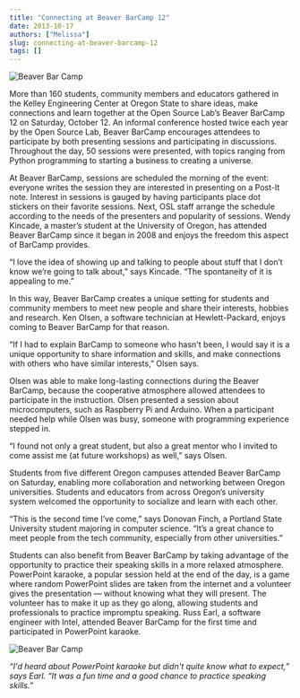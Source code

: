 ```yaml
---
title: "Connecting at Beaver BarCamp 12"
date: 2013-10-17
authors: ["Melissa"]
slug: connecting-at-beaver-barcamp-12
tags: []
---
```


![Beaver Bar Camp](/images/bbc12-blog-post.jpg)

More than 160 students, community members and educators gathered in the Kelley Engineering Center at Oregon State to
share ideas, make connections and learn together at the Open Source Lab’s Beaver BarCamp 12 on Saturday, October 12. An
informal conference hosted twice each year by the Open Source Lab, Beaver BarCamp encourages attendees to participate by
both presenting sessions and participating in discussions. Throughout the day, 50 sessions were presented, with topics
ranging from Python programming to starting a business to creating a universe.

At Beaver BarCamp, sessions are scheduled the morning of the event: everyone writes the session they are interested in
presenting on a Post-It note. Interest in sessions is gauged by having participants place dot stickers on their favorite
sessions. Next, OSL staff arrange the schedule according to the needs of the presenters and popularity of sessions.
Wendy Kincade, a master’s student at the University of Oregon, has attended Beaver BarCamp since it began in 2008 and
enjoys the freedom this aspect of BarCamp provides.

“I love the idea of showing up and talking to people about stuff that I don’t know we’re going to talk about,” says
Kincade. “The spontaneity of it is appealing to me.”

In this way, Beaver BarCamp creates a unique setting for students and community members to meet new people and share
their interests, hobbies and research. Ken Olsen, a software technician at Hewlett-Packard, enjoys coming to Beaver
BarCamp for that reason.

“If I had to explain BarCamp to someone who hasn't been, I would say it is a unique opportunity to share information and
skills, and make connections with others who have similar interests,” Olsen says.

Olsen was able to make long-lasting connections during the Beaver BarCamp, because the cooperative atmosphere allowed
attendees to participate in the instruction. Olsen presented a session about microcomputers, such as Raspberry Pi and
Arduino. When a participant needed help while Olsen was busy, someone with programming experience stepped in.

“I found not only a great student, but also a great mentor who I invited to come assist me (at future workshops) as
well,” says Olsen.

Students from five different Oregon campuses attended Beaver BarCamp on Saturday, enabling more collaboration and
networking between Oregon universities. Students and educators from across Oregon’s university system welcomed the
opportunity to socialize and learn with each other.

“This is the second time I’ve come,” says Donovan Finch, a Portland State University student majoring in computer
science. “It’s a great chance to meet people from the tech community, especially from other universities.”

Students can also benefit from Beaver BarCamp by taking advantage of the opportunity to practice their speaking skills
in a more relaxed atmosphere. PowerPoint karaoke, a popular session held at the end of the day, is a game where random
PowerPoint slides are taken from the internet and a volunteer gives the presentation — without knowing what they will
present. The volunteer has to make it up as they go along, allowing students and professionals to practice impromptu
speaking. Russ Earl, a software engineer with Intel, attended Beaver BarCamp for the first time and participated in
PowerPoint karaoke.

![Beaver Bar Camp](/images/bbc12-blog-post.jpg)

_“I'd heard about PowerPoint karaoke but didn't quite know what to expect,” says Earl. “It was a fun time and a good
chance to practice speaking skills.”_

